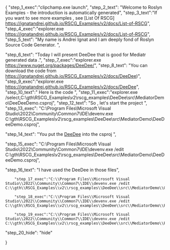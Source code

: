 {
    "step_1_exec":"clipchamp.exe launch",
    "step_2_text": "Welcome to Roslyn Examples - the introduction is automatically generated",
    "step_3_text":"If you want to see more examples , see  [List Of RSCG] https://ignatandrei.github.io/RSCG_Examples/v2/docs/List-of-RSCG",
    "step_4_exec":"explorer.exe https://ignatandrei.github.io/RSCG_Examples/v2/docs/List-of-RSCG",
    "step_5_text": "My name is Andrei Ignat and I am deeply fond of Roslyn Source Code Generator. ",

"step_6_text": "Today I will present DeeDee  that is good for Mediatr generated data .",
"step_7_exec":"explorer.exe https://www.nuget.org/packages/DeeDee/",
"step_8_text": "You can download the code from https://ignatandrei.github.io/RSCG_Examples/v2/docs/DeeDee)",
"step_9_exec":"explorer.exe https://ignatandrei.github.io/RSCG_Examples/v2/docs/DeeDee",
"step_10_text":" Here is the code ",
"step_11_exec":"explorer.exe /select,C:\\gth\\RSCG_Examples\\v2\\rscg_examples\\DeeDee\\src\\MediatorDemo\\DeeDeeDemo.csproj",
"step_12_text": "So , let's start the project ",
"step_13_exec": "C:\\Program Files\\Microsoft Visual Studio\\2022\\Community\\Common7\\IDE\\devenv.exe C:\\gth\\RSCG_Examples\\v2\\rscg_examples\\DeeDee\\src\\MediatorDemo\\DeeDeeDemo.csproj",

"step_14_text": "You put the  [DeeDee](https://www.nuget.org/packages/DeeDee/) into the csproj ",

"step_15_exec": "C:\\Program Files\\Microsoft Visual Studio\\2022\\Community\\Common7\\IDE\\devenv.exe /edit C:\\gth\\RSCG_Examples\\v2\\rscg_examples\\DeeDee\\src\\MediatorDemo\\DeeDeeDemo.csproj",

"step_16_text": "I have used the DeeDee in those files",


        "step_17_exec":"C:\\Program Files\\Microsoft Visual Studio\\2022\\Community\\Common7\\IDE\\devenv.exe /edit C:\\gth\\RSCG_Examples\\v2\\rscg_examples\\DeeDee\\src\\MediatorDemo\\GenericLoggerHandler.cs",
    
        "step_18_exec":"C:\\Program Files\\Microsoft Visual Studio\\2022\\Community\\Common7\\IDE\\devenv.exe /edit C:\\gth\\RSCG_Examples\\v2\\rscg_examples\\DeeDee\\src\\MediatorDemo\\PingPong.cs",
    
        "step_19_exec":"C:\\Program Files\\Microsoft Visual Studio\\2022\\Community\\Common7\\IDE\\devenv.exe /edit C:\\gth\\RSCG_Examples\\v2\\rscg_examples\\DeeDee\\src\\MediatorDemo\\Program.cs",
    
"step_20_hide": "hide"


}